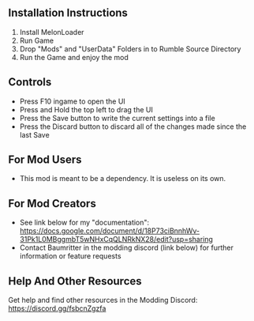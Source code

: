## Installation Instructions
1. Install MelonLoader
2. Run Game
3. Drop "Mods" and "UserData" Folders in to Rumble Source Directory
4. Run the Game and enjoy the mod

## Controls
- Press F10 ingame to open the UI
- Press and Hold the top left to drag the UI
- Press the Save button to write the current settings into a file
- Press the Discard button to discard all of the changes made since the last Save

## For Mod Users
- This mod is meant to be a dependency. It is useless on its own.

## For Mod Creators
- See link below for my "documentation":
	https://docs.google.com/document/d/18P73ciBnnhWv-31Pk1L0MBggmbT5wNHxCqQLNRkNX28/edit?usp=sharing
- Contact Baumritter in the modding discord (link below) for further information or feature requests

## Help And Other Resources
Get help and find other resources in the Modding Discord:
https://discord.gg/fsbcnZgzfa
